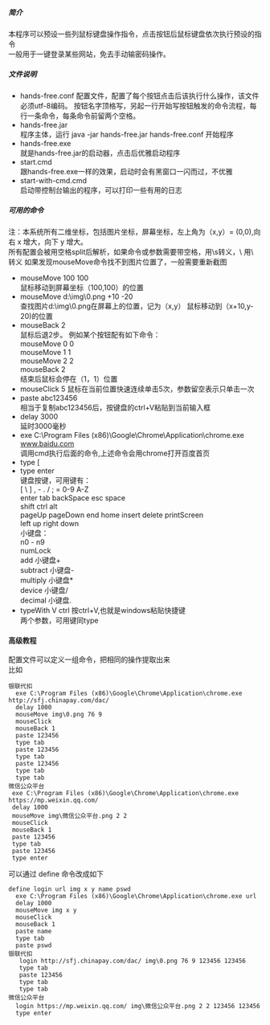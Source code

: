 ##### 简介
本程序可以预设一些列鼠标键盘操作指令，点击按钮后鼠标键盘依次执行预设的指令  
一般用于一键登录某些网站，免去手动输密码操作。
##### 文件说明
* hands-free.conf
配置文件，配置了每个按钮点击后该执行什么操作，该文件必须utf-8编码。
按钮名字顶格写，另起一行开始写按钮触发的命令流程，每行一条命令，每条命令前留两个空格。
* hands-free.jar  
程序主体，运行 java -jar hands-free.jar hands-free.conf 开始程序
* hands-free.exe  
就是hands-free.jar的启动器，点击后优雅启动程序
* start.cmd  
跟hands-free.exe一样的效果，启动时会有黑窗口一闪而过，不优雅
* start-with-cmd.cmd  
启动带控制台输出的程序，可以打印一些有用的日志

##### 可用的命令
注：本系统所有二维坐标，包括图片坐标，屏幕坐标，左上角为（x,y）= (0,0),向右 x 增大，向下 y 增大。  
所有配置会被用空格split后解析，如果命令或参数需要带空格，用\s转义，\ 用\\ 转义
如果发现mouseMove命令找不到图片位置了，一般需要重新截图

 * mouseMove 100 100  
        鼠标移动到屏幕坐标（100,100）的位置
 * mouseMove d:\img\0.png  +10 -20  
        查找图片d:\img\0.png在屏幕上的位置，记为（x,y）
        鼠标移动到（x+10,y-20)的位置
 * mouseBack 2  
        鼠标后退2步。
        例如某个按钮配有如下命令：  
        mouseMove 0 0  
        mouseMove 1 1  
        mouseMove 2 2  
        mouseBack 2  
        结束后鼠标会停在（1，1）位置  
 * mouseClick 5
        鼠标在当前位置快速连续单击5次，参数留空表示只单击一次
 * paste abc123456  
        相当于复制abc123456后，按键盘的ctrl+V粘贴到当前输入框
 * delay 3000  
        延时3000毫秒
 * exe C:\Program Files (x86)\Google\Chrome\Application\chrome.exe www.baidu.com  
        调用cmd执行后面的命令,上述命令会用chrome打开百度首页  
 * type [  
 * type enter  
        键盘按键，可用键有：  
        [ \ ]  , - . / ; = 0-9 A-Z  
        enter tab backSpace esc space  
        shift ctrl alt  
        pageUp pageDown end home insert delete printScreen  
        left up right down  
        小键盘：  
        n0 - n9  
        numLock  
        add 小键盘+  
        subtract 小键盘-  
        multiply 小键盘*  
        device 小键盘/  
        decimal 小键盘.  
* typeWith V ctrl
        按ctrl+V,也就是windows粘贴快捷键  
        两个参数，可用键同type
        
#### 高级教程
 配置文件可以定义一组命令，把相同的操作提取出来  
 比如  
 ```
 银联代扣
   exe C:\Program Files (x86)\Google\Chrome\Application\chrome.exe http://sfj.chinapay.com/dac/
   delay 1000
   mouseMove img\0.png 76 9
   mouseClick
   mouseBack 1
   paste 123456
   type tab
   paste 123456
   type tab
   paste 123456
   type tab
   type tab
微信公众平台
  exe C:\Program Files (x86)\Google\Chrome\Application\chrome.exe https://mp.weixin.qq.com/
  delay 1000
  mouseMove img\微信公众平台.png 2 2
  mouseClick
  mouseBack 1
  paste 123456
  type tab
  paste 123456
  type enter
 ```
 可以通过 define 命令改成如下
```
define login url img x y name pswd
  exe C:\Program Files (x86)\Google\Chrome\Application\chrome.exe url
  delay 1000
  mouseMove img x y
  mouseClick
  mouseBack 1
  paste name
  type tab
  paste pswd
银联代扣
   login http://sfj.chinapay.com/dac/ img\0.png 76 9 123456 123456
   type tab
   paste 123456
   type tab
   type tab
微信公众平台
  login https://mp.weixin.qq.com/ img\微信公众平台.png 2 2 123456 123456
  type enter
```